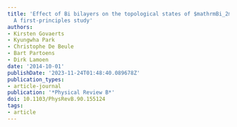 ```yaml
---
title: 'Effect of Bi bilayers on the topological states of $mathrmBi_2mathrmSe_3$:
  A first-principles study'
authors:
- Kirsten Govaerts
- Kyungwha Park
- Christophe De Beule
- Bart Partoens
- Dirk Lamoen
date: '2014-10-01'
publishDate: '2023-11-24T01:48:40.089678Z'
publication_types:
- article-journal
publication: '*Physical Review B*'
doi: 10.1103/PhysRevB.90.155124
tags:
- article
---
```

